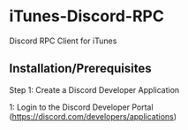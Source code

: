 # iTunes-Discord-RPC
Discord RPC Client for iTunes 

## Installation/Prerequisites

Step 1: Create a Discord Developer Application

1: Login to the Discord Developer Portal (https://discord.com/developers/applications)
